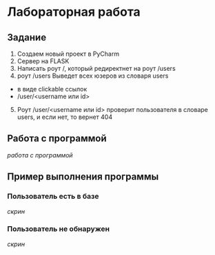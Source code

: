 # Лабораторная работа

## Задание

1) Создаем новый проект в PyCharm
2) Сервер на FLASK
3) Написать роут /, который редиректнет на роут /users
4) роут /users Выведет всех юзеров из словаря users
- в виде clickable ссылок
- <url>/user/<username или id>
5) Роут /user/<username или id> проверит пользователя в словаре users, и если нет, то вернет 404

## Работа с программой

*работа с программой*

## Пример выполнения программы

### Пользователь есть в базе

*скрин*

### Пользователь не обнаружен

*скрин*